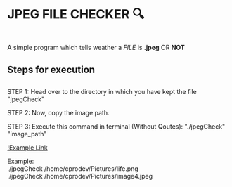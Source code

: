 # <h1>JPEG FILE CHECKER :mag: <h1>

A simple program which tells weather a *FILE* is **.jpeg** OR **NOT**

## <h2>Steps for execution<h2>

STEP 1:
Head over to the directory in which you have kept the file  "jpegCheck"

STEP 2:
Now, copy the image path.

STEP 3:
Execute this command in terminal (Without Qoutes):  "./jpegCheck" "image_path" 
 
[!Example Link](EG_terminal.png)


Example:     
./jpegCheck /home/cprodev/Pictures/life.png <br>
./jpegCheck /home/cprodev/Pictures/image4.jpeg <br>



